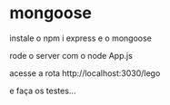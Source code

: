 # mongoose
 
instale o npm i express e o mongoose

rode o server com o node App.js

acesse a rota http://localhost:3030/lego

e faça os testes...

